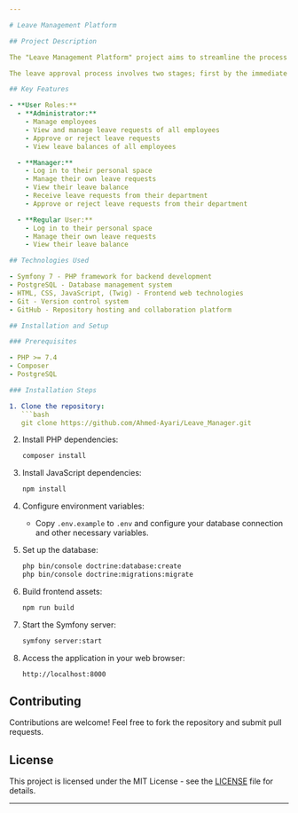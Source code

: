 ```yaml
---

# Leave Management Platform

## Project Description

The "Leave Management Platform" project aims to streamline the process of managing employee leaves at IT Development Canada. The platform allows employees to log in, access their personal space, check their leave balances, submit leave requests, and track the status of their requests. Administrators, who are responsible for HR management, have additional functionalities such as managing employees, reviewing leave requests, approving or rejecting requests, and monitoring leave balances for all employees.

The leave approval process involves two stages; first by the immediate supervisor (Manager) and then by the company director (Admin). Any leave rejection requires a specific comment detailing the reason for rejection.

## Key Features

- **User Roles:**
  - **Administrator:**
    - Manage employees
    - View and manage leave requests of all employees
    - Approve or reject leave requests
    - View leave balances of all employees

  - **Manager:**
    - Log in to their personal space
    - Manage their own leave requests
    - View their leave balance
    - Receive leave requests from their department
    - Approve or reject leave requests from their department

  - **Regular User:**
    - Log in to their personal space
    - Manage their own leave requests
    - View their leave balance

## Technologies Used

- Symfony 7 - PHP framework for backend development
- PostgreSQL - Database management system
- HTML, CSS, JavaScript, (Twig) - Frontend web technologies
- Git - Version control system
- GitHub - Repository hosting and collaboration platform

## Installation and Setup

### Prerequisites

- PHP >= 7.4
- Composer
- PostgreSQL

### Installation Steps

1. Clone the repository:
   ```bash
   git clone https://github.com/Ahmed-Ayari/Leave_Manager.git
   ```

2. Install PHP dependencies:
   ```bash
   composer install
   ```

3. Install JavaScript dependencies:
   ```bash
   npm install
   ```

4. Configure environment variables:
   - Copy `.env.example` to `.env` and configure your database connection and other necessary variables.

5. Set up the database:
   ```bash
   php bin/console doctrine:database:create
   php bin/console doctrine:migrations:migrate
   ```

6. Build frontend assets:
   ```bash
   npm run build
   ```

7. Start the Symfony server:
   ```bash
   symfony server:start
   ```

8. Access the application in your web browser:
   ```
   http://localhost:8000
   ```

## Contributing

Contributions are welcome! Feel free to fork the repository and submit pull requests.

## License

This project is licensed under the MIT License - see the [LICENSE](LICENSE) file for details.

---
```

